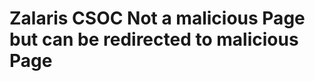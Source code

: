 <html><body><h1>Zalaris CSOC Not a malicious Page but can be redirected to malicious Page</h1><math><a xlink:href="//jsfiddle.net/t846h/">click</a></body></html>
